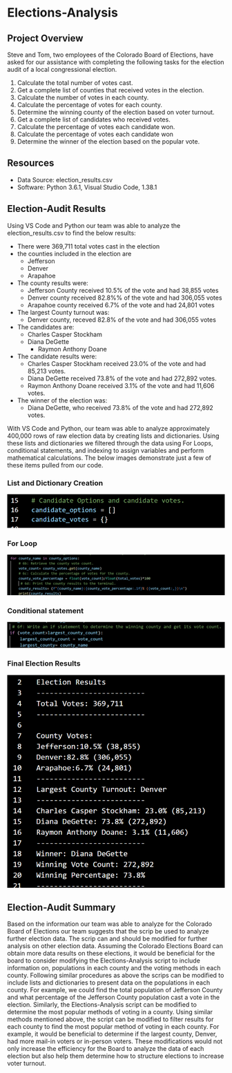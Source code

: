 # Elections-Analysis
## Project Overview
Steve and Tom, two employees of the Colorado Board of Elections, have asked for our assistance with completing the following tasks for the election audit of a local congressional election.
1. Calculate the total number of votes cast.
2. Get a complete list of counties that received votes in the election.
3. Calculate the number of votes in each county.
4. Calculate the percentage of votes for each county.
5. Determine the winning county of the election based on voter turnout.
6. Get a complete list of candidates who received votes.
7. Calculate the percentage of votes each candidate won.
8. Calculate the percentage of votes each candidate won
9. Determine the winner of the election based on the popular vote.

## Resources
- Data Source: election_results.csv
- Software: Python 3.6.1, Visual Studio Code, 1.38.1

## Election-Audit Results
Using VS Code and Python our team was able to analyze the election_results.csv to find the below results:
- There were 369,711 total votes cast in the election
- the counties included in the election are
	- Jefferson
	- Denver
	- Arapahoe
- The county results were:
	- Jefferson County received 10.5% of the vote and had 38,855 votes
	- Denver county received 82.8%% of the vote and had 306,055 votes
	- Arapahoe county received 6.7% of the vote and had 24,801 votes
- The largest County turnout was:
	- Denver county, receved 82.8% of the vote and had 306,055 votes
- The candidates are:
 	 - Charles Casper Stockham
  - Diana DeGette
 	 - Raymon Anthony Doane
- The candidate results were:
  	- Charles Casper Stockham received 23.0% of the vote and had 85,213 votes.
 	 - Diana DeGette received 73.8% of the vote and had 272,892 votes.
  	- Raymon Anthony Doane received 3.1% of the vote and had 11,606 votes.
- The winner of the election was:
	- Diana DeGette, who received 73.8% of the vote and had 272,892 votes.

With VS Code and Python, our team was able to analyze approximately 400,000 rows of raw election data by creating lists and dictionaries. Using these lists and dictionaries we filtered through the data using For Loops, conditional statements, and indexing to assign variables and perform mathematical calculations. The below images demonstrate just a few of these items pulled from our code.
### List and Dictionary Creation
![ List and Dictionary Example]( https://github.com/lmacera/Elections-Analysis/blob/main/Resources%202/List%20and%20Dictionary%20Example.PNG )


### For Loop

![ For Loop Example]( https://github.com/lmacera/Elections-Analysis/blob/main/Resources%202/For%20Loop%20Example.PNG )

### Conditional statement

![ If Statement Example]( https://github.com/lmacera/Elections-Analysis/blob/main/Resources%202/If%20Statement%20Example.PNG )

### Final Election Results

![Final Election Results Text File]( https://github.com/lmacera/Elections-Analysis/blob/main/Resources%202/Final%20Election%20Results%20Text%20File.PNG )

## Election-Audit Summary

Based on the information our team was able to analyze for the Colorado Board of Elections our team suggests that the scrip be used to analyze further election data. The scrip can and should be modified for further analysis on other election data. Assuming the Colorado Elections Board can obtain more data results on these elections, it would be beneficial for the board to consider modifying the Elections-Analysis script to include information on, populations in each county and the voting methods in each county. Following similar procedures as above the scrips can be modified to include lists and dictionaries to present data on the populations in each county. For example, we could find the total population of Jefferson County and what percentage of the Jefferson County population cast a vote in the election. Similarly, the Elections-Analysis script can be modified to determine the most popular methods of voting in a county. Using similar methods mentioned above, the script can be modified to filter results for each county to find the most popular method of voting in each county. For example, it would be beneficial to determine if the largest county, Denver, had more mail-in voters or in-person voters. These modifications would not only increase the efficiency for the Board to analyze the data of each election but also help them determine how to structure elections to increase voter turnout. 

